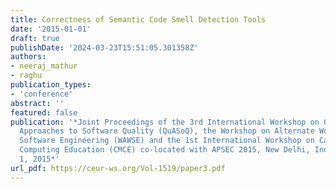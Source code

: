```yaml
---
title: Correctness of Semantic Code Smell Detection Tools
date: '2015-01-01'
draft: true
publishDate: '2024-03-23T15:51:05.301358Z'
authors:
- neeraj_mathur
- raghu
publication_types:
- 'conference'
abstract: ''
featured: false
publication: '*Joint Proceedings of the 3rd International Workshop on Quantitative
  Approaches to Software Quality (QuASoQ), the Workshop on Alternate Workforces for
  Software Engineering (WAWSE) and the 1st International Workshop on Case Method for
  Computing Education (CMCE) co-located with APSEC 2015, New Delhi, India, December
  1, 2015*'
url_pdf: https://ceur-ws.org/Vol-1519/paper3.pdf
---
```


